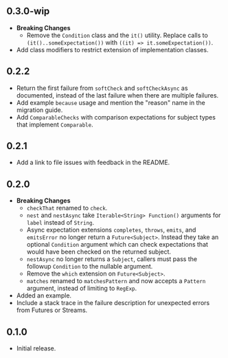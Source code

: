 ## 0.3.0-wip

-   **Breaking Changes**
    -   Remove the `Condition` class and the `it()` utility. Replace calls to
        `(it()..someExpectation())` with `((it) => it.someExpectation())`.
-   Add class modifiers to restrict extension of implementation classes.

## 0.2.2

-   Return the first failure from `softCheck` and `softCheckAsync` as
    documented, instead of the last failure when there are multiple failures.
-   Add example `because` usage and mention the "reason" name in the migration
    guide.
-   Add `ComparableChecks` with comparison expectations for subject types that
    implement `Comparable`.

## 0.2.1

-   Add a link to file issues with feedback in the README.

## 0.2.0

-   **Breaking Changes**
    -   `checkThat` renamed to `check`.
    -   `nest` and `nestAsync` take `Iterable<String> Function()` arguments for
        `label` instead of `String`.
    -   Async expectation extensions `completes`, `throws`, `emits`, and
        `emitsError` no longer return a `Future<Subject>`. Instead they take an
        optional `Condition` argument which can check expectations that would
        have been checked on the returned subject.
    -   `nestAsync` no longer returns a `Subject`, callers must pass the
        followup `Condition` to the nullable argument.
    -   Remove the `which` extension on `Future<Subject>`.
    -   `matches` renamed to `matchesPattern` and now accepts a `Pattern`
        argument, instead of limiting to `RegExp`.
-   Added an example.
-   Include a stack trace in the failure description for unexpected errors from
    Futures or Streams.

## 0.1.0

-   Initial release.
